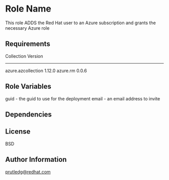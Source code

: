Role Name
=========

This role ADDS the Red Hat user to an Azure subscription and grants the necessary Azure role

Requirements
------------

Collection         Version
------------------ -------
azure.azcollection 1.12.0
azure.rm           0.0.6

Role Variables
--------------

guid - the guid to use for the deployment
email - an email address to invite

Dependencies
------------

License
-------

BSD

Author Information
------------------

prutledg@redhat.com
